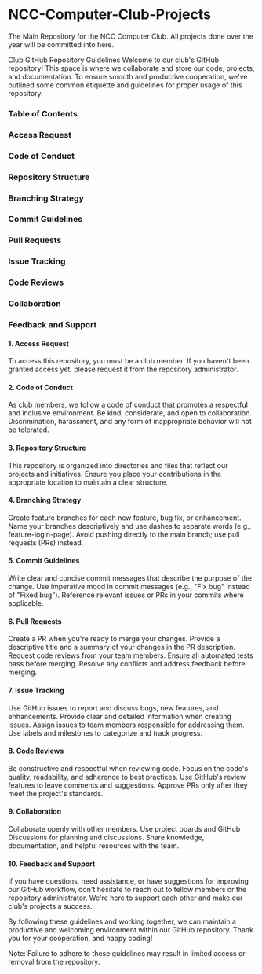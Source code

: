 # NCC-Computer-Club-Projects
The Main Repository for the NCC Computer Club. All projects done over the year will be committed into here. 

Club GitHub Repository Guidelines
Welcome to our club's GitHub repository! This space is where we collaborate and store our code, projects, and documentation. To ensure smooth and productive cooperation, we've outlined some common etiquette and guidelines for proper usage of this repository.

### Table of Contents
### Access Request
### Code of Conduct
### Repository Structure
### Branching Strategy
### Commit Guidelines
### Pull Requests
### Issue Tracking
### Code Reviews
### Collaboration
### Feedback and Support

#### 1. Access Request
To access this repository, you must be a club member. If you haven't been granted access yet, please request it from the repository administrator.

#### 2. Code of Conduct
As club members, we follow a code of conduct that promotes a respectful and inclusive environment. Be kind, considerate, and open to collaboration. Discrimination, harassment, and any form of inappropriate behavior will not be tolerated.

#### 3. Repository Structure
This repository is organized into directories and files that reflect our projects and initiatives. Ensure you place your contributions in the appropriate location to maintain a clear structure.

#### 4. Branching Strategy
Create feature branches for each new feature, bug fix, or enhancement.
Name your branches descriptively and use dashes to separate words (e.g., feature-login-page).
Avoid pushing directly to the main branch; use pull requests (PRs) instead.

#### 5. Commit Guidelines
Write clear and concise commit messages that describe the purpose of the change.
Use imperative mood in commit messages (e.g., "Fix bug" instead of "Fixed bug").
Reference relevant issues or PRs in your commits where applicable.

#### 6. Pull Requests
Create a PR when you're ready to merge your changes.
Provide a descriptive title and a summary of your changes in the PR description.
Request code reviews from your team members.
Ensure all automated tests pass before merging.
Resolve any conflicts and address feedback before merging.

#### 7. Issue Tracking
Use GitHub issues to report and discuss bugs, new features, and enhancements.
Provide clear and detailed information when creating issues.
Assign issues to team members responsible for addressing them.
Use labels and milestones to categorize and track progress.
#### 8. Code Reviews
Be constructive and respectful when reviewing code.
Focus on the code's quality, readability, and adherence to best practices.
Use GitHub's review features to leave comments and suggestions.
Approve PRs only after they meet the project's standards.

#### 9. Collaboration
Collaborate openly with other members.
Use project boards and GitHub Discussions for planning and discussions.
Share knowledge, documentation, and helpful resources with the team.
#### 10. Feedback and Support
If you have questions, need assistance, or have suggestions for improving our GitHub workflow, don't hesitate to reach out to fellow members or the repository administrator. We're here to support each other and make our club's projects a success.

By following these guidelines and working together, we can maintain a productive and welcoming environment within our GitHub repository. Thank you for your cooperation, and happy coding!

Note: Failure to adhere to these guidelines may result in limited access or removal from the repository.
